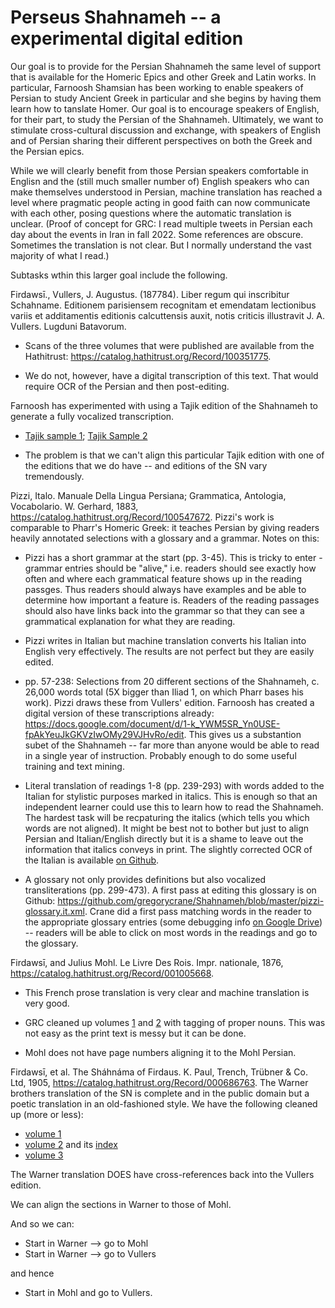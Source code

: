 # Perseus Shahnameh -- a experimental digital edition

Our goal is to provide for the Persian Shahnameh the same level of support that is available for the Homeric Epics and other Greek and Latin works. In particular, Farnoosh Shamsian has been working to enable speakers of Persian to study Ancient Greek in particular and she begins by having them learn how to tanslate Homer. Our goal is to encourage speakers of English, for their part, to study the Persian of the Shahnameh. Ultimately, we want to stimulate cross-cultural discussion and exchange, with speakers of English and of Persian sharing their different perspectives on both the Greek and the Persian epics. 

While we will clearly benefit from those Persian speakers comfortable in Englisn and the (still much smaller number of) English speakers who can make themselves understood in Persian, machine translation has reached a level where pragmatic people acting in good faith can now communicate with each other, posing questions where the automatic translation is unclear. (Proof of concept for GRC: I read multiple tweets in Persian each day about the events in Iran in fall 2022. Some references are obscure. Sometimes the translation is not clear. But I normally understand the vast majority of what I read.) 

Subtasks wthin this larger goal include the following.

Firdawsī., Vullers, J. Augustus. (187784). Liber regum qui inscribitur Schahname. Editionem parisiensem recognitam et emendatam lectionibus variis et additamentis editionis calcuttensis auxit, notis criticis illustravit J. A. Vullers. Lugduni Batavorum.

* Scans of the three volumes that were published are available from the Hathitrust: https://catalog.hathitrust.org/Record/100351775. 

* We do not, however, have a digital transcription of this text. That would require OCR of the Persian and then post-editing.

Farnoosh has experimented with using a Tajik edition of the Shahnameh to generate a fully vocalized transcription.

* [Tajik sample 1](https://github.com/gregorycrane/Shahnameh/blob/master/shahnameh-tajik-vol1.txt); [Tajik Sample 2](https://github.com/gregorycrane/Shahnameh/blob/master/shahnameh-tajik.txt)

* The problem is that we can't align this particular Tajik edition with one of the editions that we do have -- and editions of the SN vary tremendously.


Pizzi, Italo. Manuale Della Lingua Persiana; Grammatica, Antologia, Vocabolario. W. Gerhard, 1883, https://catalog.hathitrust.org/Record/100547672. Pizzi's work is comparable to Pharr's Homeric Greek: it teaches Persian by giving readers heavily annotated selections with a glossary and a grammar. Notes on this:

  * Pizzi has a short grammar at the start (pp. 3-45). This is tricky to enter - grammar entries should be "alive," i.e. readers should see exactly how often and where each grammatical feature shows up in the reading passges. Thus readers should always have examples and be able to determine how important a feature is. Readers of the reading passages should also have links back into the grammar so that they can see a grammatical explanation for what they are reading.

  * Pizzi writes in Italian but machine translation converts his Italian into English very effectively. The results are not perfect but they are easily edited. 

  * pp. 57-238: Selections from 20 different sections of the Shahnameh, c. 26,000 words total (5X bigger than Iliad 1, on which Pharr bases his work). Pizzi draws these from Vullers' edition. Farnoosh has created a digital version of these transcriptions already: https://docs.google.com/document/d/1-k_YWM5SR_Yn0USE-fpAkYeuJkGKVzIwOMy29VJHvRo/edit. This gives us a substantion subet of the Shahnameh -- far more than anyone would be able to read in a single year of instruction. Probably enough to do some useful training and text mining.

  * Literal translation of readings 1-8 (pp. 239-293) with words added to the Italian for stylistic purposes marked in italics. This is enough so that an independent learner could use this to learn how to read the Shahnameh. The hardest task will be recpaturing the italics (which tells you which words are not aligned). It might be best not to bother but just to align Persian and Italian/English directly but it is a shame to leave out the information that italics conveys in print. The slightly corrected OCR of the Italian is available [on Github](https://github.com/gregorycrane/Shahnameh/blob/master/pizzi.littrans.txt).

  * A glossary not only provides definitions but also vocalized transliterations (pp. 299-473). A first pass at editing this glossary is on Github: https://github.com/gregorycrane/Shahnameh/blob/master/pizzi-glossary.it.xml. Crane did a first pass matching words in the reader to the appropriate glossary entries (some debugging info [on Google Drive](https://docs.google.com/spreadsheets/d/12Y0Icmzg7NO-zjFfV8_XuHfhGEgYlUHNizk19VRtKoM/edit#gid=0)) -- readers will be able to click on most words in the readings and go to the glossary.



Firdawsī, and Julius Mohl. Le Livre Des Rois. Impr. nationale, 1876, https://catalog.hathitrust.org/Record/001005668.


* This French prose translation is very clear and machine translation is very good.

* GRC cleaned up volumes [1](https://github.com/gregorycrane/Shahnameh/blob/master/shahnameh.mohl01.xml) and [2](https://github.com/gregorycrane/Shahnameh/blob/master/shahnameh.mohl02.xml) with tagging of proper nouns. This was not easy as the print text is messy but it can be done.

* Mohl does not have page numbers aligning it to the Mohl Persian. 



Firdawsī, et al. The Sháhnáma of Firdaus. K. Paul, Trench, Trübner & Co. Ltd, 1905, https://catalog.hathitrust.org/Record/000686763. The Warner brothers translation of the SN is complete and in the public domain but a poetic translation in an old-fashioned style. We have the following cleaned up (more or less):



* [volume 1](https://github.com/gregorycrane/Shahnameh/blob/master/shahnameh.warn01.xml)
* [volume 2](https://github.com/gregorycrane/Shahnameh/blob/master/shahnameh.warn02.xml) and its [index](https://github.com/gregorycrane/Shahnameh/blob/master/shahnameh-warn02-index.xml)
* [volume 3](https://github.com/gregorycrane/Shahnameh/blob/master/shahnameh.warn03.xml)

The Warner translation DOES have cross-references back into the Vullers edition. 

We can align the sections in Warner to those of Mohl.

And so we can:
* Start in Warner --> go to Mohl
* Start in Warner --> go to Vullers

and hence

* Start in Mohl and go to Vullers.